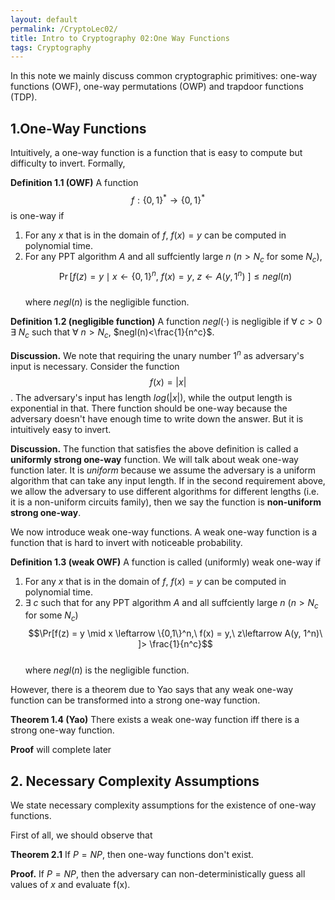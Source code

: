 ```yaml
---
layout: default
permalink: /CryptoLec02/
title: Intro to Cryptography 02:One Way Functions
tags: Cryptography
---
```


In this note we mainly discuss common cryptographic primitives: one-way functions (OWF), one-way permutations (OWP) and trapdoor functions (TDP).

## 1.One-Way Functions

Intuitively, a one-way function is a function that is easy to compute but difficulty to invert. Formally,

**Definition 1.1 (OWF)** A function $$f: \{0,1\}^* \rightarrow \{0,1\}^*$$ is one-way if  

1. For any $x$ that is in the domain of $f$, $f(x)=y$ can be computed in polynomial time.  
2. For any PPT algorithm $A$ and all suffciently large $n$ ($n>N_c$ for some $N_c$),  
$$\Pr[f(z) = y \mid x \leftarrow \{0,1\}^n,\ f(x) = y,\ z\leftarrow A(y, 1^n)\ ]\leq negl(n)$$  
where $negl(n)$ is the negligible function.

**Definition 1.2 (negligible function)** A function $negl(\cdot)$ is negligible if $\forall$ $c>0$ $\exists$ $N_c$ such that $\forall$ $n>N_c$, $negl(n)<\frac{1}{n^c}$.  

**Discussion.** We note that requiring the unary number $1^n$ as adversary's input is necessary. Consider the function $$f(x) = \lvert x\rvert$$. The adversary's input has length $log(\lvert x \rvert)$, while the output length is exponential in that. There function should be one-way because the adversary doesn't have enough time to write down the answer. But it is intuitively easy to invert. 

**Discussion.** The function that satisfies the above definition is called a **uniformly strong one-way** function. We will talk about weak one-way function later. It is *uniform* because we assume the adversary is a uniform algorithm that can take any input length. If in the second requirement above, we allow the adversary to use different algorithms for different lengths (i.e. it is a non-uniform circuits family), then we say the function is **non-uniform strong one-way**.   

We now introduce weak one-way functions. A weak one-way function is a function that is hard to invert with noticeable probability.

**Definition 1.3 (weak OWF)** A function is called (uniformly) weak one-way if  

1. For any $x$ that is in the domain of $f$, $f(x)=y$ can be computed in polynomial time.  
2. $\exists\ c$ such that for any PPT algorithm $A$ and all suffciently large $n$ ($n>N_c$ for some $N_c$) 
$$\Pr[f(z) = y \mid x \leftarrow \{0,1\}^n,\ f(x) = y,\ z\leftarrow A(y, 1^n)\ ]> \frac{1}{n^c}$$  
where $negl(n)$ is the negligible function.

However, there is a theorem due to Yao says that any weak one-way function can be transformed into a strong one-way function.  

**Theorem 1.4 (Yao)** There exists a weak one-way function iff there is a strong one-way function.  

**Proof** will complete later

## 2. Necessary Complexity Assumptions

We state necessary complexity assumptions for the existence of one-way functions.  

First of all, we should observe that  
 
**Theorem 2.1** If $P=NP$, then one-way functions don't exist.  

**Proof.** If $P=NP$, then the adversary can non-deterministically guess all values of $x$ and evaluate f(x).